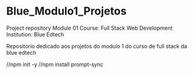 # Blue_Modulo1_Projetos

Project repository Module 01 Course: Full Stack Web Development Institution: Blue Edtech

Repositorio dedicado aos projetos do modulo 1 do curso de full stack da blue edtech

//npm init -y
//npm install prompt-sync
